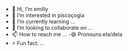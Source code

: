 - 👋 Hi, I’m emilly
- 👀 I’m interested in piscoçogia
- 🌱 I’m currently learning ...
- 💞️ I’m looking to collaborate on ...
- 📫 How to reach me ...
-😄 Pronouns:ela/dela
- ⚡ Fun fact: ...

<!---
aquelaemilly/aquelaemilly is a ✨ special ✨ repository because its `README.md` (this file) appears on your GitHub profile.
You can click the Preview link to take a look at your changes.
--->

